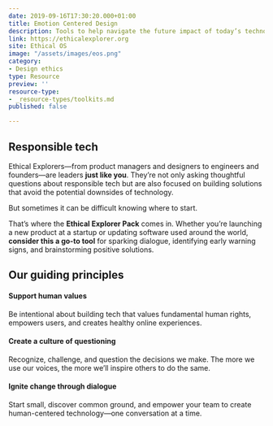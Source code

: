 ```yaml
---
date: 2019-09-16T17:30:20.000+01:00
title: Emotion Centered Design
description: Tools to help navigate the future impact of today’s technology.
link: https://ethicalexplorer.org
site: Ethical OS
image: "/assets/images/eos.png"
category:
- Design ethics
type: Resource
preview: ''
resource-type:
- _resource-types/toolkits.md
published: false

---
```

## Responsible tech

Ethical Explorers—from product managers and designers to engineers and founders—are leaders **just like you**. They’re not only asking thoughtful questions about responsible tech but are also focused on building solutions that avoid the potential downsides of technology.

But sometimes it can be difficult knowing where to start.

That’s where the **Ethical Explorer Pack** comes in. Whether you’re launching a new product at a startup or updating software used around the world,  
**consider this a go-to tool** for sparking dialogue, identifying early warning signs, and brainstorming positive solutions.

## Our guiding principles

#### Support human values

Be intentional about building tech that values fundamental human rights, empowers users, and creates healthy online experiences.

#### Create a culture of questioning

Recognize, challenge, and question the decisions we make. The more we use our voices, the more we’ll inspire others to do the same.

#### Ignite change through dialogue

Start small, discover common ground, and empower your team to create human-centered technology—one conversation at a time.